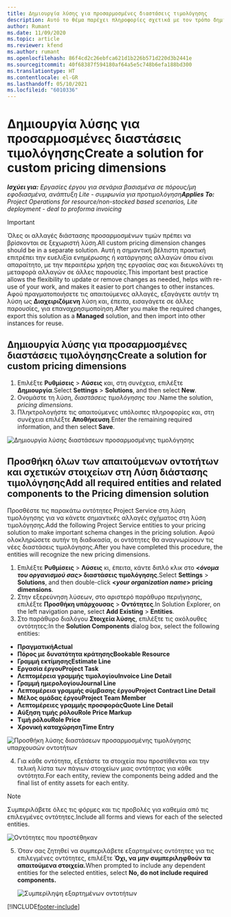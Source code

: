 ```yaml
---
title: Δημιουργία λύσης για προσαρμοσμένες διαστάσεις τιμολόγησης
description: Αυτό το θέμα παρέχει πληροφορίες σχετικά με τον τρόπο δημιουργίας λύσεων για προσαρμοσμένες διαστάσεις τιμολόγησης.
author: Rumant
ms.date: 11/09/2020
ms.topic: article
ms.reviewer: kfend
ms.author: rumant
ms.openlocfilehash: 86f4cd2c26ebfca621d1b226b571d220d3b2441e
ms.sourcegitcommit: 40f68387f594180af64a5e5c748b6efa188bd300
ms.translationtype: HT
ms.contentlocale: el-GR
ms.lasthandoff: 05/10/2021
ms.locfileid: "6010336"
---
```

# <a name="create-a-solution-for-custom-pricing-dimensions"></a><span data-ttu-id="b5e14-103">Δημιουργία λύσης για προσαρμοσμένες διαστάσεις τιμολόγησης</span><span class="sxs-lookup"><span data-stu-id="b5e14-103">Create a solution for custom pricing dimensions</span></span>

 <span data-ttu-id="b5e14-104">_**Ισχύει για:** Εργασίες έργου για σενάρια βασισμένα σε πόρους/μη εφοδιασμένα, ανάπτυξη Lite - συμφωνία για προτιμολόγηση_</span><span class="sxs-lookup"><span data-stu-id="b5e14-104">_**Applies To:** Project Operations for resource/non-stocked based scenarios, Lite deployment - deal to proforma invoicing_</span></span> 

>[!IMPORTANT]
><span data-ttu-id="b5e14-105">Όλες οι αλλαγές διάστασης προσαρμοσμένων τιμών πρέπει να βρίσκονται σε ξεχωριστή λύση.</span><span class="sxs-lookup"><span data-stu-id="b5e14-105">All custom pricing dimension changes should be in a separate solution.</span></span> <span data-ttu-id="b5e14-106">Αυτή η σημαντική βέλτιστη πρακτική επιτρέπει την ευελιξία ενημέρωσης ή κατάργησης αλλαγών όπου είναι απαραίτητο, με την περαιτέρω χρήση της εργασίας σας και διευκολύνει τη μεταφορά αλλαγών σε άλλες παρουσίες.</span><span class="sxs-lookup"><span data-stu-id="b5e14-106">This important best practice allows the flexibility to update or remove changes as needed, helps with re-use of your work, and makes it easier to port changes to other instances.</span></span> <span data-ttu-id="b5e14-107">Αφού πραγματοποιήσετε τις απαιτούμενες αλλαγές, εξαγάγετε αυτήν τη λύση ως **Διαχειριζόμενη** λύση και, έπειτα, εισαγάγετε σε άλλες παρουσίες, για επαναχρησιμοποίηση.</span><span class="sxs-lookup"><span data-stu-id="b5e14-107">After you make the required changes, export this solution as a **Managed** solution, and then import into other instances for reuse.</span></span>

## <a name="create-a-solution-for-custom-pricing-dimensions"></a><span data-ttu-id="b5e14-108">Δημιουργία λύσης για προσαρμοσμένες διαστάσεις τιμολόγησης</span><span class="sxs-lookup"><span data-stu-id="b5e14-108">Create a solution for custom pricing dimensions</span></span>

1.  <span data-ttu-id="b5e14-109">Επιλέξτε **Ρυθμίσεις** > **Λύσεις** και, στη συνέχεια, επιλέξτε **Δημιουργία**.</span><span class="sxs-lookup"><span data-stu-id="b5e14-109">Select **Settings** > **Solutions**, and then select **New**.</span></span>
2.  <span data-ttu-id="b5e14-110">Ονομάστε τη λύση, *διαστάσεις τιμολόγησης του <your organization name>*.</span><span class="sxs-lookup"><span data-stu-id="b5e14-110">Name the solution, *<your organization name> pricing dimensions*.</span></span>
3. <span data-ttu-id="b5e14-111">Πληκτρολογήστε τις απαιτούμενες υπόλοιπες πληροφορίες και, στη συνέχεια επιλέξτε **Αποθήκευση**.</span><span class="sxs-lookup"><span data-stu-id="b5e14-111">Enter the remaining required information, and then select **Save**.</span></span>

  ![Δημιουργία λύσης διαστάσεων προσαρμοσμένης τιμολόγησης](./media/Creation-of-custom-pricing-dimension-solution.png)
 
## <a name="add-all-required-entities-and-related-components-to-the-pricing-dimension-solution"></a><span data-ttu-id="b5e14-113">Προσθήκη όλων των απαιτούμενων οντοτήτων και σχετικών στοιχείων στη Λύση διάστασης τιμολόγησης</span><span class="sxs-lookup"><span data-stu-id="b5e14-113">Add all required entities and related components to the Pricing dimension solution</span></span>

<span data-ttu-id="b5e14-114">Προσθέστε τις παρακάτω οντότητες Project Service στη λύση τιμολόγησης για να κάνετε σημαντικές αλλαγές σχήματος στη λύση τιμολόγησης.</span><span class="sxs-lookup"><span data-stu-id="b5e14-114">Add the following Project Service entities to your pricing solution to make important schema changes in the pricing solution.</span></span> <span data-ttu-id="b5e14-115">Αφού ολοκληρώσετε αυτήν τη διαδικασία, οι οντότητες θα αναγνωρίσουν τις νέες διαστάσεις τιμολόγησης.</span><span class="sxs-lookup"><span data-stu-id="b5e14-115">After you have completed this procedure, the entities will recognize the new pricing dimensions.</span></span>

1.  <span data-ttu-id="b5e14-116">Επιλέξτε **Ρυθμίσεις** > **Λύσεις** κι, έπειτα, κάντε διπλό κλικ στο **<*όνομα του οργανισμού σας*> διαστάσεις τιμολόγησης**.</span><span class="sxs-lookup"><span data-stu-id="b5e14-116">Select **Settings** > **Solutions**, and then double-click **<*your organization name*> pricing dimensions**.</span></span>
2.  <span data-ttu-id="b5e14-117">Στην εξερεύνηση λύσεων, στο αριστερό παράθυρο περιήγησης, επιλέξτε **Προσθήκη υπάρχουσας** > **Οντότητες**.</span><span class="sxs-lookup"><span data-stu-id="b5e14-117">In Solution Explorer, on the left navigation pane, select **Add Existing** > **Entities**.</span></span>
3.  <span data-ttu-id="b5e14-118">Στο παράθυρο διαλόγου **Στοιχεία λύσης**, επιλέξτε τις ακόλουθες οντότητες:</span><span class="sxs-lookup"><span data-stu-id="b5e14-118">In the **Solution Components** dialog box, select the following entities:</span></span>
 
   - <span data-ttu-id="b5e14-119">**Πραγματική**</span><span class="sxs-lookup"><span data-stu-id="b5e14-119">**Actual**</span></span>
   - <span data-ttu-id="b5e14-120">**Πόρος με δυνατότητα κράτησης**</span><span class="sxs-lookup"><span data-stu-id="b5e14-120">**Bookable Resource**</span></span>
   - <span data-ttu-id="b5e14-121">**Γραμμή εκτίμησης**</span><span class="sxs-lookup"><span data-stu-id="b5e14-121">**Estimate Line**</span></span>
   - <span data-ttu-id="b5e14-122">**Εργασία έργου**</span><span class="sxs-lookup"><span data-stu-id="b5e14-122">**Project Task**</span></span>
   - <span data-ttu-id="b5e14-123">**Λεπτομέρεια γραμμής τιμολογίου**</span><span class="sxs-lookup"><span data-stu-id="b5e14-123">**Invoice Line Detail**</span></span>
   - <span data-ttu-id="b5e14-124">**Γραμμή ημερολογίου**</span><span class="sxs-lookup"><span data-stu-id="b5e14-124">**Journal Line**</span></span>
   - <span data-ttu-id="b5e14-125">**Λεπτομέρεια γραμμής σύμβασης έργου**</span><span class="sxs-lookup"><span data-stu-id="b5e14-125">**Project Contract Line Detail**</span></span>
   - <span data-ttu-id="b5e14-126">**Μέλος ομάδας έργου**</span><span class="sxs-lookup"><span data-stu-id="b5e14-126">**Project Team Member**</span></span>
   - <span data-ttu-id="b5e14-127">**Λεπτομέρειες γραμμής προσφοράς**</span><span class="sxs-lookup"><span data-stu-id="b5e14-127">**Quote Line Detail**</span></span>
   - <span data-ttu-id="b5e14-128">**Αύξηση τιμής ρόλου**</span><span class="sxs-lookup"><span data-stu-id="b5e14-128">**Role Price Markup**</span></span>
   - <span data-ttu-id="b5e14-129">**Τιμή ρόλου**</span><span class="sxs-lookup"><span data-stu-id="b5e14-129">**Role Price**</span></span>
   - <span data-ttu-id="b5e14-130">**Χρονική καταχώρηση**</span><span class="sxs-lookup"><span data-stu-id="b5e14-130">**Time Entry**</span></span>
 
   ![Προσθήκη λύσης διαστάσεων προσαρμοσμένης τιμολόγησης υπαρχουσών οντοτήτων](./media/Existing-entities-to-PD-solution.png)
 
 4. <span data-ttu-id="b5e14-132">Για κάθε οντότητα, εξετάστε τα στοιχεία που προστίθενται και την τελική λίστα των πάγιων στοιχείων μιας οντότητας για κάθε οντότητα.</span><span class="sxs-lookup"><span data-stu-id="b5e14-132">For each entity, review the components being added and the final list of entity assets for each entity.</span></span> 

   >[!NOTE]
   > <span data-ttu-id="b5e14-133">Συμπεριλάβετε όλες τις φόρμες και τις προβολές για καθεμία από τις επιλεγμένες οντότητες.</span><span class="sxs-lookup"><span data-stu-id="b5e14-133">Include all forms and views for each of the selected entities.</span></span>

  ![Οντότητες που προστέθηκαν](./media/solution-component-selection.png)


5.  <span data-ttu-id="b5e14-135">Όταν σας ζητηθεί να συμπεριλάβετε εξαρτημένες οντότητες για τις επιλεγμένες οντότητες, επιλέξτε **Όχι, να μην συμπεριληφθούν τα απαιτούμενα στοιχεία.**</span><span class="sxs-lookup"><span data-stu-id="b5e14-135">When prompted to include any dependent entities for the selected entities, select **No, do not include required components.**</span></span>

    ![Συμπερίληψη εξαρτημένων οντοτήτων](./media/Do-not-include-required.png)


[!INCLUDE[footer-include](../includes/footer-banner.md)]